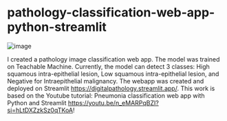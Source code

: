 # pathology-classification-web-app-python-streamlit

![image](https://github.com/hoanbklucky/pathology-classification-web-app-python-streamlit-main/assets/20608059/daba9a57-c186-467e-b107-d8d4860f3d4d)

I created a pathology image classification web app. The model was trained on Teachable Machine. Currently, the model can detect 3 classes: High squamous intra-epithelial lesion, Low squamous intra-epithelial lesion, and Negative for Intraepithelial malignancy. The webapp was created and deployed on Streamlit https://digitalpathology.streamlit.app/. This work is based on the Youtube tutorial: Pneumonia classification web app with Python and Streamlit https://youtu.be/n_eMARPqBZI?si=hLtDXZzkSz0qTKoA!

